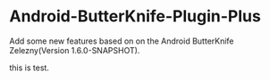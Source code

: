# Android-ButterKnife-Plugin-Plus
 Add some new features based on on the Android ButterKnife Zelezny(Version 1.6.0-SNAPSHOT).



this is test.